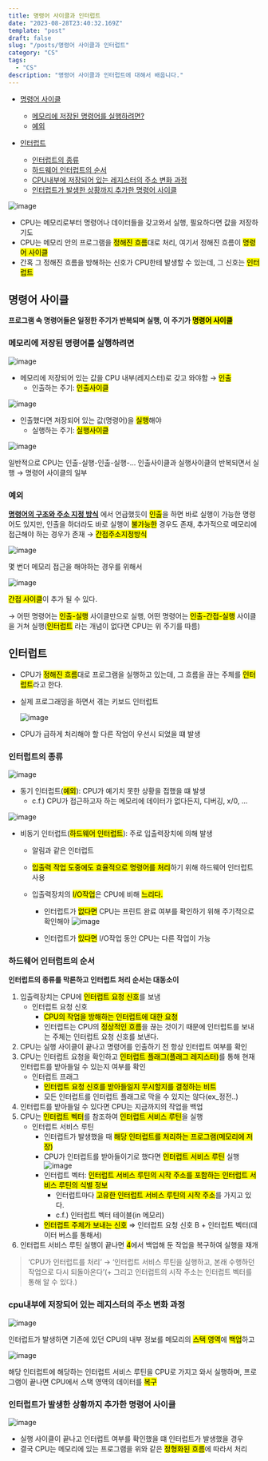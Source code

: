 ```yaml
---
title: 명령어 사이클과 인터럽트
date: "2023-08-28T23:40:32.169Z"
template: "post"
draft: false
slug: "/posts/명령어 사이클과 인터럽트"
category: "CS"
tags:
  - "CS"
description: "명령어 사이클과 인터럽트에 대해서 배웁니다."
---
```


- [명령어 사이클](#명령어-사이클)
  - [메모리에 저장된 명령어를 실행하려면?](#메모리에-저장된-명령어를-실행하려면)
  - [예외](#예외)
- [인터럽트](#인터럽트)

  - [인터럽트의 종류](#인터럽트의-종류)
  - [하드웨어 인터럽트의 순서](#하드웨어-인터럽트의-순서)
  - [CPU내부에 저장되어 있는 레지스터의 주소 변화 과정](#cpu내부에-저장되어-있는-레지스터의-주소-변화-과정)
  - [인터럽트가 발생한 상황까지 추가한 명령어 사이클](#인터럽트가-발생한-상황까지-추가한-명령어-사이클)

![image](https://github.com/dltlaos11/CodeSolving/assets/74396128/1546e876-331e-4d5a-a779-d2139a0fad07)

- CPU는 메모리로부터 명령어나 데이터들을 갖고와서 실행, 필요하다면 값을 저장하기도
- CPU는 메모리 안의 프로그램을 <Mark>정해진 흐름</Mark>대로 처리, 여기서 정해진 흐름이 <Mark>명령어 사이클
- 간혹 그 정해진 흐름을 방해하는 신호가 CPU한테 발생할 수 있는데, 그 신호는 <Mark>인터럽트

## 명령어 사이클

**프로그램 속 명령어들은 일정한 주기가 반복되며 실행, 이 주기가 <Mark>명령어 사이클**

### 메모리에 저장된 명령어를 실행하려면

![image](https://github.com/dltlaos11/CodeSolving/assets/74396128/f292c621-d975-41f1-bac3-727386686959)

- 메모리에 저장되어 있는 값을 CPU 내부(레지스터)로 갖고 와야함 → <Mark>인출</Mark>
  - 인출하는 주기: <Mark>인출사이클

![image](https://github.com/dltlaos11/CodeSolving/assets/74396128/1b9d4dcb-7730-4e71-87fb-d59d2f09f7e8)

- 인출했다면 저장되어 있는 값(명령어)을 <Mark>실행</Mark>해야
  - 실행하는 주기: <Mark>실행사이클

![image](https://github.com/dltlaos11/CodeSolving/assets/74396128/c363469c-c5b1-4209-90f0-2b4f425df23a)

일반적으로 CPU는 인출-실행-인출-실행-… 인출사이클과 실행사이클의 반복되면서 실행 → 명령어 사이클의 일부

### 예외

**[명령어의 구조와 주소 지정 방식](https://dltlaos11.github.io/posts/%EB%AA%85%EB%A0%B9%EC%96%B4%EC%9D%98%20%EA%B5%AC%EC%A1%B0%EC%99%80%20%EC%A3%BC%EC%86%8C%20%EC%A7%80%EC%A0%95%20%EB%B0%A9%EC%8B%9D)** 에서 언급했듯이 <Mark>인출</Mark>을 하면 바로 실행이 가능한 명령어도 있지만, 인출을 하더라도 바로 실행이 <Mark>불가능한</Mark> 경우도 존재, 추가적으로 메모리에 접근해야 하는 경우가 존재 → <Mark>간접주소지정방식</Mark>

![image](https://github.com/dltlaos11/CodeSolving/assets/74396128/9de315a6-d1e8-4309-a688-3042fd262fb1)

몇 번더 메모리 접근을 해야하는 경우를 위해서

![image](https://github.com/dltlaos11/CodeSolving/assets/74396128/46d0e437-3c57-4a93-9889-2975399188bd)

<Mark>간접 사이클</Mark>이 추가 될 수 있다.

→ 어떤 명령어는 <Mark>인출-실행</Mark> 사이클만으로 실행, 어떤 명령어는 <Mark>인출-간접-실행</Mark> 사이클을 거쳐 실행(<Mark>인터럽트</Mark> 라는 개념이 없다면 CPU는 위 주기를 따름)

## 인터럽트

- CPU가 <Mark>정해진 흐름</Mark>대로 프로그램을 실행하고 있는데, 그 흐름을 끊는 주체를 <Mark>인터럽트</Mark>라고 한다.
- 실제 프로그래밍을 하면서 겪는 키보드 인터럽트

  ![image](https://github.com/dltlaos11/CodeSolving/assets/74396128/f5bf20f6-0f90-4eb7-81b8-2e355cbc83a8)

- CPU가 급하게 처리해야 할 다른 작업이 우선시 되었을 떄 발생

### 인터럽트의 종류

![image](https://github.com/dltlaos11/CodeSolving/assets/74396128/e0d45a10-f644-47e1-88ee-416bd21f7b74)

- 동기 인터럽트(<Mark>예외</Mark>): CPU가 예기치 못한 상황을 접했을 떄 발생
  - c.f.) CPU가 접근하고자 하는 메모리에 데이터가 없다든지, 디버깅, x/0, …

![image](https://github.com/dltlaos11/CodeSolving/assets/74396128/ed4acc25-1d86-4f2a-b4b3-8d4d44282677)

- 비동기 인터럽트(<Mark>하드웨어 인터럽트</Mark>): 주로 입출력장치에 의해 발생

  - 알림과 같은 인터럽트
  - <Mark>입출력 작업 도중에도 효율적으로 명령어를 처리</Mark>하기 위해 하드웨어 인터럽트 사용
  - 입출력장치의 <Mark>I/O작업</Mark>은 CPU에 비해 <Mark>느리다.</Mark>

    - 인터럽트가 <Mark>없다면</Mark> CPU는 프린트 완료 여부를 확인하기 위해 주기적으로 확인해야
      ![image](https://github.com/dltlaos11/CodeSolving/assets/74396128/1031762c-9ead-433e-8162-5b3c9943eb55)

    - 인터럽트가 <Mark>있다면</Mark> I/O작업 동안 CPU는 다른 작업이 가능

### 하드웨어 인터럽트의 순서

**인터럽트의 종류를 막론하고 인터럽트 처리 순서는 대동소이**

1. 입출력장치는 CPU에 <Mark>인터럽트 요청 신호</Mark>를 보냄
   - 인터럽트 요청 신호
     - <Mark>CPU의 작업을 방해하는 인터럽트에 대한 요청</Mark>
     - 인터럽트는 CPU의 <Mark>정상적인 흐름</Mark>을 끊는 것이기 때문에 인터럽트를 보내는 주체는 인터럽트 요청 신호를 보낸다.
2. CPU는 실행 사이클이 끝나고 명령어를 인출하기 전 항상 인터럽트 여부를 확인
3. CPU는 인터럽트 요청을 확인하고 <Mark>인터럽트 플래그(플래그 레지스터)</Mark>를 통해 현재 인터럽트를 받아들일 수 있는지 여부를 확인
   - 인터럽트 프래그
     - <Mark>인터럽트 요청 신호를 받아들일지 무시할지를 결정하는 비트</Mark>
     - 모든 인터럽트를 인터럽트 플래그로 막을 수 있지는 않다(ex\_정전..)
4. 인터럽트를 받아들일 수 있다면 CPU는 지금까지의 작업을 백업
5. CPU는 <Mark>인터럽트 벡터</Mark>를 참조하여 <Mark>인터럽트 서비스 루틴</Mark>을 실행
   - 인터럽트 서비스 루틴
     - 인터럽트가 발생했을 때 <Mark>해당 인터럽트를 처리하는 프로그램(메모리에 저장)</Mark>
     - CPU가 인터럽트를 받아들이기로 했다면 <Mark>인터럽트 서비스 루틴</Mark> 실행
       ![image](https://github.com/dltlaos11/CodeSolving/assets/74396128/2843fb8e-504e-4e09-8ab5-e3a8b34862e6)
     - 인터럽트 벡터: <Mark>인터럽트 서비스 루틴의 시작 주소를 포함하는 인터럽트 서비스 루틴의 식별 정보</Mark>
       - 인터럽트마다 <Mark>고유한 인터럽트 서비스 루틴의 시작 주소</Mark>를 가지고 있다.
       - c.f.) 인터럽트 벡터 테이블(in 메모리)
     - <Mark>인터럽트 주체가 보내는 신호</Mark> ⇒ 인터럽트 요청 신호 B + 인터럽트 벡터(데이터 버스를 통해서)
6. 인터럽트 서비스 루틴 실행이 끝나면 <Mark>4</Mark>에서 백업해 둔 작업을 복구하여 실행을 재개

> ‘CPU가 인터럽트를 처리’ → ‘인터럽트 서비스 루틴을 실행하고, 본래 수행하던 작업으로 다시 되돌아온다’(+ 그리고 인터럽트의 시작 주소는 인터럽트 벡터를 통해 알 수 있다.)

### cpu내부에 저장되어 있는 레지스터의 주소 변화 과정

![image](https://github.com/dltlaos11/CodeSolving/assets/74396128/32bead51-b9af-41d1-9539-76ea919d914a)

인터럽트가 발생하면 기존에 있던 CPU의 내부 정보를 메모리의 <Mark>스택 영역</Mark>에 <Mark>백업</Mark>하고

![image](https://github.com/dltlaos11/CodeSolving/assets/74396128/7477fd17-dfd8-47d8-92f6-721833b61223)

해당 인터럽트에 해당하는 인터럽트 서비스 루틴을 CPU로 가지고 와서 실행하며, 프로그램이 끝나면 CPU에서 스택 영역의 데이터를 <Mark>복구</Mark>

### 인터럽트가 발생한 상황까지 추가한 명령어 사이클

![image](https://github.com/dltlaos11/CodeSolving/assets/74396128/3ab3ad96-f1a3-455d-889e-b136c0e9d951)

- 실행 사이클이 끝나고 인터럽트 여부를 확인했을 떄 인터럽트가 발생했을 경우
- 결국 CPU는 메모리에 있는 프로그램을 위와 같은 <Mark>정형화된 흐름</Mark>에 따라서 처리
